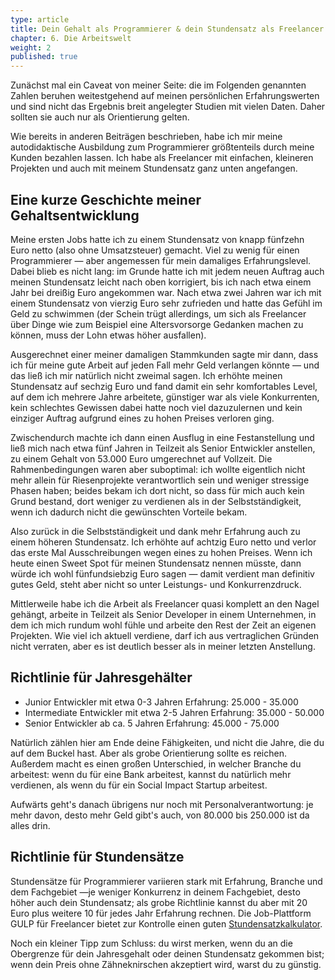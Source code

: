 ```yaml
---
type: article
title: Dein Gehalt als Programmierer & dein Stundensatz als Freelancer
chapter: 6. Die Arbeitswelt
weight: 2
published: true
---
```


Zunächst mal ein Caveat von meiner Seite: die im Folgenden genannten Zahlen beruhen weitestgehend auf meinen persönlichen Erfahrungswerten und sind nicht das Ergebnis breit angelegter Studien mit vielen Daten. Daher sollten sie auch nur als Orientierung gelten.

Wie bereits in anderen Beiträgen beschrieben, habe ich mir meine autodidaktische Ausbildung zum Programmierer größtenteils durch meine Kunden bezahlen lassen. Ich habe als Freelancer mit einfachen, kleineren Projekten und auch mit meinem Stundensatz ganz unten angefangen.

## Eine kurze Geschichte meiner Gehaltsentwicklung

Meine ersten Jobs hatte ich zu einem Stundensatz von knapp fünfzehn Euro netto (also ohne Umsatzsteuer) gemacht. Viel zu wenig für einen Programmierer — aber angemessen für mein damaliges Erfahrungslevel. Dabei blieb es nicht lang: im Grunde hatte ich mit jedem neuen Auftrag auch meinen Stundensatz leicht nach oben korrigiert, bis ich nach etwa einem Jahr bei dreißig Euro angekommen war. Nach etwa zwei Jahren war ich mit einem Stundensatz von vierzig Euro sehr zufrieden und hatte das Gefühl im Geld zu schwimmen (der Schein trügt allerdings, um sich als Freelancer über Dinge wie zum Beispiel eine Altersvorsorge Gedanken machen zu können, muss der Lohn etwas höher ausfallen).

Ausgerechnet einer meiner damaligen Stammkunden sagte mir dann, dass ich für meine gute Arbeit auf jeden Fall mehr Geld verlangen könnte — und das ließ ich mir natürlich nicht zweimal sagen. Ich erhöhte meinen Stundensatz auf sechzig Euro und fand damit ein sehr komfortables Level, auf dem ich mehrere Jahre arbeitete, günstiger war als viele Konkurrenten, kein schlechtes Gewissen dabei hatte noch viel dazuzulernen und kein einziger Auftrag aufgrund eines zu hohen Preises verloren ging.

Zwischendurch machte ich dann einen Ausflug in eine Festanstellung und ließ mich nach etwa fünf Jahren in Teilzeit als Senior Entwickler anstellen, zu einem Gehalt von 53.000 Euro umgerechnet auf Vollzeit. Die Rahmenbedingungen waren aber suboptimal: ich wollte eigentlich nicht mehr allein für Riesenprojekte verantwortlich sein und weniger stressige Phasen haben; beides bekam ich dort nicht, so dass für mich auch kein Grund bestand, dort weniger zu verdienen als in der Selbstständigkeit, wenn ich dadurch nicht die gewünschten Vorteile bekam.

Also zurück in die Selbstständigkeit und dank mehr Erfahrung auch zu einem höheren Stundensatz. Ich erhöhte auf achtzig Euro netto und verlor das erste Mal Ausschreibungen wegen eines zu hohen Preises. Wenn ich heute einen Sweet Spot für meinen Stundensatz nennen müsste, dann würde ich wohl fünfundsiebzig Euro sagen — damit verdient man definitiv gutes Geld, steht aber nicht so unter Leistungs- und Konkurrenzdruck.

Mittlerweile habe ich die Arbeit als Freelancer quasi komplett an den Nagel gehängt, arbeite in Teilzeit als Senior Developer in einem Unternehmen, in dem ich mich rundum wohl fühle und arbeite den Rest der Zeit an eigenen Projekten. Wie viel ich aktuell verdiene, darf ich aus vertraglichen Gründen nicht verraten, aber es ist deutlich besser als in meiner letzten Anstellung.

## Richtlinie für Jahresgehälter

- Junior Entwickler mit etwa 0-3 Jahren Erfahrung: 25.000 - 35.000
- Intermediate Entwickler mit etwa 2-5 Jahren Erfahrung: 35.000 - 50.000
- Senior Entwickler ab ca. 5 Jahren Erfahrung: 45.000 - 75.000

Natürlich zählen hier am Ende deine Fähigkeiten, und nicht die Jahre, die du auf dem Buckel hast. Aber als grobe Orientierung sollte es reichen. Außerdem macht es einen großen Unterschied, in welcher Branche du arbeitest: wenn du für eine Bank arbeitest, kannst du natürlich mehr verdienen, als wenn du für ein Social Impact Startup arbeitest.

Aufwärts geht's danach übrigens nur noch mit Personalverantwortung: je mehr davon, desto mehr Geld gibt's auch, von 80.000 bis 250.000 ist da alles drin.

## Richtlinie für Stundensätze

Stundensätze für Programmierer variieren stark mit Erfahrung, Branche und dem Fachgebiet —je weniger Konkurrenz in deinem Fachgebiet, desto höher auch dein Stundensatz; als grobe Richtlinie kannst du aber mit 20 Euro plus weitere 10 für jedes Jahr Erfahrung rechnen. Die Job-Plattform GULP für Freelancer bietet zur Kontrolle einen guten [Stundensatzkalkulator](https://www.gulp.de/stundensatzkalkulator).

Noch ein kleiner Tipp zum Schluss: du wirst merken, wenn du an die Obergrenze für dein Jahresgehalt oder deinen Stundensatz gekommen bist; wenn dein Preis ohne Zähneknirschen akzeptiert wird, warst du zu günstig.

<img src="https://vg09.met.vgwort.de/na/65a5361a1c1540c7ac4cf0eaff048094" width="1" height="1" alt="">
